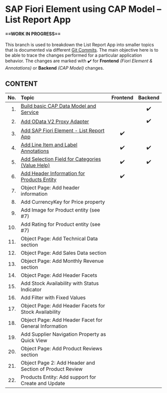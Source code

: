 # SAP Fiori Element using CAP Model – List Report App

#### ==WORK IN PROGRESS==

This branch is used to breakdown the List Report App into smaller topics that is documented via different [Git Commits][commits]. The main objective here is to be able to trace the changes performed for a particular application behavior. The changes are marked with ✔️ for **Frontend** _(Fiori Element & Annotations)_ or **Backend** _(CAP Model)_ changes.

## CONTENT

| No. | Topic | Frontend | Backend |
| ---:|:----- |:--------:|:-------:|
| 1.  | [Build basic CAP Data Model and Service][commit-1] |   | ✔️ |
| 2.  | [Add OData V2 Proxy Adapter][commit-2] |   | ✔️ |
| 3.  | [Add SAP Fiori Element - List Report App][commit-3] | ✔️ |   |
| 4.  | [Add Line Item and Label Annotations][commit-4] | ✔️ | ✔️ |
| 5.  | [Add Selection Field for Categories (Value Help)][commit-5] | ✔️ | ✔️ |
| 6.  | [Add Header Information for Products Entity][commits] | ✔️ |   |
| 7.  | Object Page: Add header information |   |   |
| 8.  | Add CurrencyKey for Price property |   |   |
| 9.  | Add Image for Product entity (see #7) |   |   |
| 10. | Add Rating for Product entity (see #7) |   |   |
| 11. | Object Page: Add Technical Data section |   |   |
| 12. | Object Page: Add Sales Data section |   |   |
| 13. | Object Page: Add Monthly Revenue section |   |   |
| 14. | Object Page: Add Header Facets |   |   |
| 15. | Add Stock Availability with Status Indicator |   |   |
| 16. | Add Filter with Fixed Values |   |   |
| 17. | Object Page: Add Header Facets for Stock Availability |   |   |
| 18. | Object Page: Add Header Facet for General Information  |   |   |
| 19. | Add Supplier Navigation Property as Quick View |   |   |
| 20. | Object Page: Add Product Reviews section |   |   |
| 21. | Object Page 2: Add Header and Section of Product Review |   |   |
| 22. | Products Entity: Add support for Create and Update |   |   |

[commits]: ../../commits/demo-list-report
[commit-1]: ../../commit/0baeed6310c132f0765c38288003471153eb205e
[commit-2]: ../../commit/e1e066b31adb313bccf2a9e932b30217cf026556
[commit-3]: ../../commit/b633d7e9177e41710894182d6c6d212d64b31df7
[commit-4]: ../../commit/4b96d0beaa1775e71a63afc41269957233c60ac4
[commit-5]: ../../commit/c6c8c3d9c06480a9439e9390551015c2adc3e80e